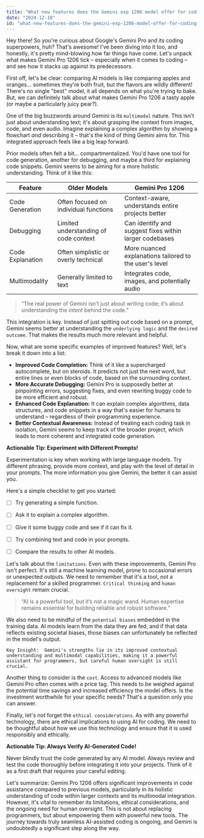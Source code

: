```yaml
---
title: "What new features does the Gemini exp 1206 model offer for coding assistance, and how do these improvements compare to prior models?"
date: "2024-12-10"
id: "what-new-features-does-the-gemini-exp-1206-model-offer-for-coding-assistance-and-how-do-these-improvements-compare-to-prior-models"
---
```


Hey there!  So you're curious about Google's Gemini Pro and its coding superpowers, huh? That's awesome!  I've been diving into it too, and honestly, it's pretty mind-blowing how far things have come.  Let's unpack what makes Gemini Pro 1206 tick – especially when it comes to coding – and see how it stacks up against its predecessors.

First off, let's be clear:  comparing AI models is like comparing apples and oranges… sometimes they're both fruit, but the flavors are wildly different!  There's no single "best" model, it all depends on what you're trying to bake.  But, we can definitely talk about what makes Gemini Pro 1206 a tasty apple (or maybe a particularly juicy pear?).

One of the big buzzwords around Gemini is its `multimodal` nature.  This isn't just about understanding text; it's about grasping the context from images, code, and even audio. Imagine explaining a complex algorithm by showing a flowchart *and* describing it – that's the kind of thing Gemini aims for. This integrated approach feels like a big leap forward.

Prior models often felt a bit… compartmentalized. You'd have one tool for code generation, another for debugging, and maybe a third for explaining code snippets.  Gemini seems to be aiming for a more holistic understanding.  Think of it like this:

| Feature          | Older Models                               | Gemini Pro 1206                                  |
|-----------------|--------------------------------------------|-------------------------------------------------|
| Code Generation  | Often focused on individual functions      | Context-aware, understands entire projects better |
| Debugging        | Limited understanding of code context       | Can identify and suggest fixes within larger codebases|
| Code Explanation | Often simplistic or overly technical         | More nuanced explanations tailored to the user's level|
| Multimodality    | Generally limited to text                  | Integrates code, images, and potentially audio     |


>“The real power of Gemini isn’t just about writing code; it’s about understanding the *intent* behind the code.”


This integration is key.  Instead of just spitting out code based on a prompt, Gemini seems better at understanding the `underlying logic` and the `desired outcome`.  That makes the results much more relevant and helpful.

Now, what are some specific examples of improved features?  Well,  let's break it down into a list:

* **Improved Code Completion:**  Think of it like a supercharged autocomplete, but on steroids. It predicts not just the next word, but entire lines or even blocks of code, based on the surrounding context.
* **More Accurate Debugging:**  Gemini Pro is supposedly better at pinpointing errors, suggesting fixes, and even rewriting buggy code to be more efficient and robust.
* **Enhanced Code Explanation:** It can explain complex algorithms, data structures, and code snippets in a way that's easier for humans to understand – regardless of their programming experience.
* **Better Contextual Awareness:**  Instead of treating each coding task in isolation, Gemini seems to keep track of the broader project, which leads to more coherent and integrated code generation.


**Actionable Tip:  Experiment with Different Prompts!**

Experimentation is key when working with large language models.  Try different phrasing, provide more context, and play with the level of detail in your prompts. The more information you give Gemini, the better it can assist you.

Here's a simple checklist to get you started:

- [ ] Try generating a simple function.
- [ ] Ask it to explain a complex algorithm.
- [ ] Give it some buggy code and see if it can fix it.
- [ ] Try combining text and code in your prompts.
- [ ] Compare the results to other AI models.


Let's talk about the `limitations`. Even with these improvements, Gemini Pro isn't perfect.  It's still a machine learning model, prone to occasional errors or unexpected outputs.  We need to remember that it's a tool, not a replacement for a skilled programmer.  `Critical thinking` and `human oversight` remain crucial.


>“AI is a powerful tool, but it’s not a magic wand.  Human expertise remains essential for building reliable and robust software.”


We also need to be mindful of the `potential biases` embedded in the training data.   AI models learn from the data they are fed, and if that data reflects existing societal biases, those biases can unfortunately be reflected in the model's output.


```
Key Insight:  Gemini's strengths lie in its improved contextual understanding and multimodal capabilities, making it a powerful assistant for programmers, but careful human oversight is still crucial.
```


Another thing to consider is the `cost`.  Access to advanced models like Gemini Pro often comes with a price tag. This needs to be weighed against the potential time savings and increased efficiency the model offers.  Is the investment worthwhile for your specific needs?  That's a question only you can answer.

Finally, let's not forget the `ethical considerations`. As with any powerful technology, there are ethical implications to using AI for coding.  We need to be thoughtful about how we use this technology and ensure that it is used responsibly and ethically.



**Actionable Tip: Always Verify AI-Generated Code!**

Never blindly trust the code generated by any AI model.  Always review and test the code thoroughly before integrating it into your projects.  Think of it as a first draft that requires your careful editing.


Let's summarize:  Gemini Pro 1206 offers significant improvements in code assistance compared to previous models, particularly in its holistic understanding of code within larger contexts and its multimodal integration. However, it's vital to remember its limitations, ethical considerations, and the ongoing need for human oversight.  This is not about replacing programmers, but about empowering them with powerful new tools. The journey towards truly seamless AI-assisted coding is ongoing, and Gemini is undoubtedly a significant step along the way.
